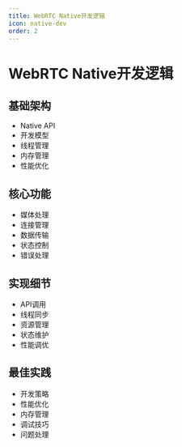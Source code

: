 ```yaml
---
title: WebRTC Native开发逻辑
icon: native-dev
order: 2
---
```


# WebRTC Native开发逻辑

## 基础架构
- Native API
- 开发模型
- 线程管理
- 内存管理
- 性能优化

## 核心功能
- 媒体处理
- 连接管理
- 数据传输
- 状态控制
- 错误处理

## 实现细节
- API调用
- 线程同步
- 资源管理
- 状态维护
- 性能调优

## 最佳实践
- 开发策略
- 性能优化
- 内存管理
- 调试技巧
- 问题处理
